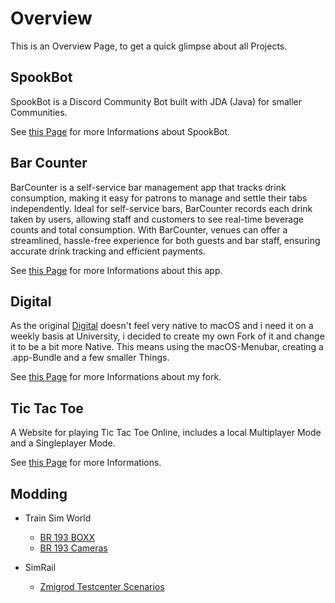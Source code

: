 # Overview

This is an Overview Page, to get a quick glimpse about all Projects.

## SpookBot

SpookBot is a Discord Community Bot built with JDA (Java) for smaller Communities.

See [this Page](./spookbot.md) for more Informations about SpookBot.

## Bar Counter

BarCounter is a self-service bar management app that tracks drink consumption, making it easy for patrons to manage and settle their tabs independently. Ideal for self-service bars, BarCounter records each drink taken by users, allowing staff and customers to see real-time beverage counts and total consumption. With BarCounter, venues can offer a streamlined, hassle-free experience for both guests and bar staff, ensuring accurate drink tracking and efficient payments.

See [this Page](./railtrack) for more Informations about this app.

## Digital

As the original [Digital](https://github.com/hneemann/Digital) doesn't feel very native to macOS and i need it on a weekly basis at University, i decided to create my own Fork of it and change it to be a bit more Native. This means using the macOS-Menubar, creating a .app-Bundle and a few smaller Things.

See [this Page](./digital.md) for more Informations about my fork.

## Tic Tac Toe

A Website for playing Tic Tac Toe Online, includes a local Multiplayer Mode and a Singleplayer Mode.

See [this Page](./tictactoe.md) for more Informations.

## Modding

- Train Sim World

    - [BR 193 BOXX](./modding/vectron_boxx)
    - [BR 193 Cameras](./modding/vectron_camera)

- SimRail

    - [Zmigrod Testcenter Scenarios](./modding/zmigrodtc)
